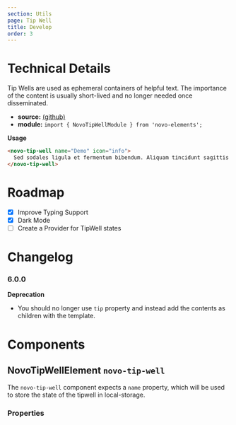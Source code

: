 ```yaml
---
section: Utils
page: Tip Well
title: Develop
order: 3
---
```


# Technical Details

Tip Wells are used as ephemeral containers of helpful text. The importance of the content is usually short-lived and no longer needed once disseminated.

- **source:** [(github)](https://github.com/bullhorn/novo-elements/blob/master/projects/novo-elements/src/elements/tip-well)
- **module:** `import { NovoTipWellModule } from 'novo-elements';`

**Usage**

```html
<novo-tip-well name="Demo" icon="info">
  Sed sodales ligula et fermentum bibendum. Aliquam tincidunt sagittis leo eget auctor. Fusce eu sagittis metus, ut viverra magna. Mauris mollis nisl nec libero tincidunt posuere.
</novo-tip-well>
```

# Roadmap

- [x] Improve Typing Support
- [x] Dark Mode
- [ ] Create a Provider for TipWell states

# Changelog

### 6.0.0

**Deprecation**

- You should no longer use `tip` property and instead add the contents as children with the template.

# Components

## NovoTipWellElement `novo-tip-well`

The `novo-tip-well` component expects a `name` property, which will be used to store the state of the tipwell in local-storage.

### Properties

<props-table component="NovoTipWellElement"></props-table>

